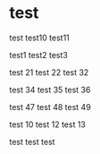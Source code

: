 test
====

test
test10
test11

test1
test2
test3

test 21
test 22
test 32

test 34
test 35
test 36

test 47
test 48
test 49

test 10
test 12
test 13

test
test
test
